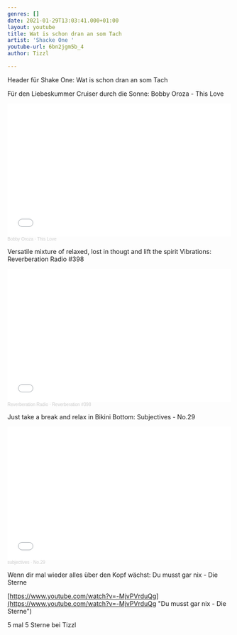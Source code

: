 ```yaml
---
genres: []
date: 2021-01-29T13:03:41.000+01:00
layout: youtube
title: Wat is schon dran an som Tach
artist: 'Shacke One '
youtube-url: 6bn2jgm5b_4
author: Tizzl

---
```

Header für Shake One: Wat is schon dran an som Tach

Für den Liebeskummer Cruiser durch die Sonne: Bobby Oroza - This Love

<iframe width="100%" height="300" scrolling="no" frameborder="no" allow="autoplay" src="[https://w.soundcloud.com/player/?url=https%3A//api.soundcloud.com/tracks/700466164&color=%23ff5500&auto_play=false&hide_related=false&show_comments=true&show_user=true&show_reposts=false&show_teaser=true&visual=true](https://w.soundcloud.com/player/?url=https%3A//api.soundcloud.com/tracks/700466164&color=%23ff5500&auto_play=false&hide_related=false&show_comments=true&show_user=true&show_reposts=false&show_teaser=true&visual=true "https://w.soundcloud.com/player/?url=https%3A//api.soundcloud.com/tracks/700466164&color=%23ff5500&auto_play=false&hide_related=false&show_comments=true&show_user=true&show_reposts=false&show_teaser=true&visual=true")"></iframe><div style="font-size: 10px; color: #cccccc;line-break: anywhere;word-break: normal;overflow: hidden;white-space: nowrap;text-overflow: ellipsis; font-family: Interstate,Lucida Grande,Lucida Sans Unicode,Lucida Sans,Garuda,Verdana,Tahoma,sans-serif;font-weight: 100;"><a href="[https://soundcloud.com/bobby-oroza](https://soundcloud.com/bobby-oroza "https://soundcloud.com/bobby-oroza")" title="Bobby Oroza" target="_blank" style="color: #cccccc; text-decoration: none;">Bobby Oroza</a> · <a href="[https://soundcloud.com/bobby-oroza/this-love-pt-1](https://soundcloud.com/bobby-oroza/this-love-pt-1 "https://soundcloud.com/bobby-oroza/this-love-pt-1")" title="This Love" target="_blank" style="color: #cccccc; text-decoration: none;">This Love</a></div>

Versatile mixture of relaxed, lost in thougt and lift the spirit Vibrations: Reverberation Radio #398

<iframe width="100%" height="300" scrolling="no" frameborder="no" allow="autoplay" src="[https://w.soundcloud.com/player/?url=https%3A//api.soundcloud.com/tracks/733872844&color=%23ff5500&auto_play=false&hide_related=false&show_comments=true&show_user=true&show_reposts=false&show_teaser=true&visual=true](https://w.soundcloud.com/player/?url=https%3A//api.soundcloud.com/tracks/733872844&color=%23ff5500&auto_play=false&hide_related=false&show_comments=true&show_user=true&show_reposts=false&show_teaser=true&visual=true "https://w.soundcloud.com/player/?url=https%3A//api.soundcloud.com/tracks/733872844&color=%23ff5500&auto_play=false&hide_related=false&show_comments=true&show_user=true&show_reposts=false&show_teaser=true&visual=true")"></iframe><div style="font-size: 10px; color: #cccccc;line-break: anywhere;word-break: normal;overflow: hidden;white-space: nowrap;text-overflow: ellipsis; font-family: Interstate,Lucida Grande,Lucida Sans Unicode,Lucida Sans,Garuda,Verdana,Tahoma,sans-serif;font-weight: 100;"><a href="[https://soundcloud.com/reverberation-radio](https://soundcloud.com/reverberation-radio "https://soundcloud.com/reverberation-radio")" title="Reverberation Radio" target="_blank" style="color: #cccccc; text-decoration: none;">Reverberation Radio</a> · <a href="[https://soundcloud.com/reverberation-radio/reverberation-398](https://soundcloud.com/reverberation-radio/reverberation-398 "https://soundcloud.com/reverberation-radio/reverberation-398")" title="Reverberation #398" target="_blank" style="color: #cccccc; text-decoration: none;">Reverberation #398</a></div>

Just take a break and relax in Bikini Bottom: Subjectives - No.29

<iframe width="100%" height="300" scrolling="no" frameborder="no" allow="autoplay" src="[https://w.soundcloud.com/player/?url=https%3A//api.soundcloud.com/tracks/468427509&color=%23ff5500&auto_play=false&hide_related=false&show_comments=true&show_user=true&show_reposts=false&show_teaser=true&visual=true](https://w.soundcloud.com/player/?url=https%3A//api.soundcloud.com/tracks/468427509&color=%23ff5500&auto_play=false&hide_related=false&show_comments=true&show_user=true&show_reposts=false&show_teaser=true&visual=true "https://w.soundcloud.com/player/?url=https%3A//api.soundcloud.com/tracks/468427509&color=%23ff5500&auto_play=false&hide_related=false&show_comments=true&show_user=true&show_reposts=false&show_teaser=true&visual=true")"></iframe><div style="font-size: 10px; color: #cccccc;line-break: anywhere;word-break: normal;overflow: hidden;white-space: nowrap;text-overflow: ellipsis; font-family: Interstate,Lucida Grande,Lucida Sans Unicode,Lucida Sans,Garuda,Verdana,Tahoma,sans-serif;font-weight: 100;"><a href="[https://soundcloud.com/subjectives](https://soundcloud.com/subjectives "https://soundcloud.com/subjectives")" title="subjectives" target="_blank" style="color: #cccccc; text-decoration: none;">subjectives</a> · <a href="[https://soundcloud.com/subjectives/28-pacific-islands-iii](https://soundcloud.com/subjectives/28-pacific-islands-iii "https://soundcloud.com/subjectives/28-pacific-islands-iii")" title="No.29" target="_blank" style="color: #cccccc; text-decoration: none;">No.29</a></div>

Wenn dir mal wieder alles über den Kopf wächst: Du musst gar nix - Die Sterne

[https://www.youtube.com/watch?v=-MjvPVrduQg](https://www.youtube.com/watch?v=-MjvPVrduQg "Du musst gar nix - Die Sterne")

5 mal 5 Sterne bei Tizzl